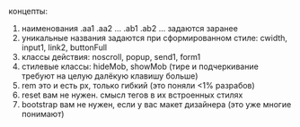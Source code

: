 концепты:
1. наименования .aa1 .aa2 ... .ab1 .ab2 ... задаются заранее
2. уникальные названия задаются при сформированном стиле: cwidth, input1, link2, buttonFull 
3. классы действия: noscroll, popup, send1, form1
4. стилевые классы: hideMob, showMob (тире и подчеркивание требуют на целую далёкую клавишу больше)
5. rem это и есть px, только гибкий (это поняли <1% разрабов)
6. reset вам не нужен. смысл тегов в их встроенных стилях
7. bootstrap вам не нужен, если у вас макет дизайнера (это уже многие понимают)